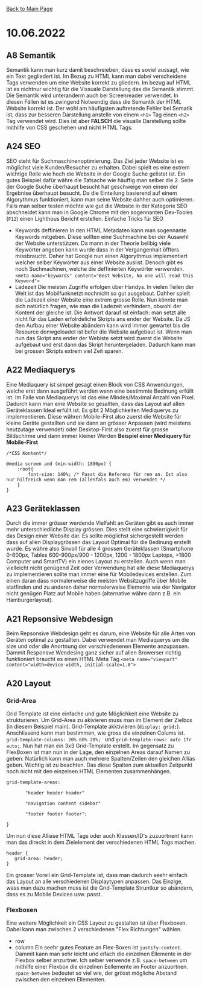 [Back to Main Page](./../README.md)

# 10.06.2022

## A8 Semantik
Semantik kann man kurz damit beschreieben, dass es soviel aussagt, wie ein Text gegliedert ist. Im Bezug zu HTML kann man dabei verscheidene Tags verwenden um eine Website
korrekt zu gliedern. Im bezug auf HTML ist es nichtnur wichtig für die Vissuale Darstellung das die Semantik stimmt. Die Semantik wird unteranderm auch bei Screenreader 
verwendet. In diesen Fällen ist es zwingend Notwendig dass die Semantik der HTML Website korrekt ist. Der wohl am häufigsten auftretende Fehler bei Sematik ist, dass zur 
besseren Darstellung anstelle von einem `<h1>` Tag einen `<h2>` Tag verwendet wird. Dies ist aber **FALSCH** die visualle Darstellung sollte mithilfe von CSS geschehen und 
nicht HTML Tags.

## A24 SEO
SEO steht für Suchmaschinenoptimierung. Das Ziel jeder Website ist es möglichst viele Kunden/Besucher zu erhalten. Dabei spielt es eine extrem wichtige Rolle wie hoch die 
Website in der Google Suche gelistet ist. Ein gutes Beispiel dafür währe die Tatsache wie häuffig man selber die 2. Seite der Google Suche überhaupt besucht hat geschweige 
von einem der Ergebnise überhaupt besucht. Da die Einteilung basierend auf einem Algorythmus funktioniert, kann man seine Website dahher auch optimieren. Falls man selber 
testen möchte wie gut die Website in der Kategorie SEO abschneidet kann man in Google Chrome mit den sogennanten Dev-Tooles (`F12`) einen Lighthous Bericht erstellen. 
Einfache Tricks für SEO
- Keywords deffinieren
In den HTML Metadaten kann man sogennante Keywords mitgeben. Diese sollten eine Suchmachine bei der Ausawhl der Website unterstützen. Da mann in der Theorie belibig viele 
Keywörter angeben kann wurde dass in der Vergangenhait öffters missbraucht. Daher hat Google nun einen Algorythmus implementiert welcher selber Keywörter aus einer Website auslist.
Denoch gibt es noch Suchmachinen, welche die deffinierten Keywörter verwenden. `<meta name="keywords" content="Best Website, No one will read this Keyword">` 
- Ladezeit
Die meisten Zugriffe erfolgen über Handys. In vielen Teilen der Welt ist das Mobilfunknetzt nochnicht so gut ausgebaut. Dahher spielt die Ladezeit einer Website eine extrem
grosse Rolle. Nun könnte man sich natürlich fragen, wie man die Ladezeit verhindern, obwohl der Kontent der gleiche ist. Die Antwort darauf ist einfach: man setzt alle nicht
für das Laden erfolrdeliche Skripts ans ender der Website. Da JS den Aufbau einer Website abändern kann wird immer gewartet bis die Resource donwgeloadet ist befor die Website
aufgebaut ist. Wenn man nun das Skript ans ender der Webiste setzt wird zuerst die Website aufgebaut und erst dann das Skript heruntergeladen. Dadurch kann man bei grossen
Skripts extrem viel Zeit sparen.

## A22 Mediaquerys
Eine Mediaquery ist simpel gesagt einen Block von CSS Anwendungen, welche erst dann ausgeführt werden wenn eine bestimmte Bedinung erfüllt ist. Im Falle von Mediaquerys
ist das eine Mindes/Maximal Anzahl von Pixel. Dadurch kann man eine Website so gesallten, dass das Layout auf allen Geräteklassen Ideal erfüllt ist. Es gibt 2 Möglichkeiten 
Mediquerys zu implementieren. Diese währen Mobile-First also zuerst die Website für kleine Geräte gestallten und sie dann an grösser Anpassen (wird meistens heutzutage verwendet) 
oder Desktop-First also zuerst für grosse Bildschirme und dann immer kleiner Werden
**Beispiel einer Mediquery für Mobile-First**
```
/*CSS Kontent*/

@media screen and (min-width: 1800px) {
    :root{
        font-size: 140%; /* Passt die Referenz für rem an. Ist also nur hilfreich wenn man rem (allenfals auch em) verwendet */
    }
}

```

## A23 Geräteklassen
Durch die immer grösser werdende Vielfahlt an Geräten gibt es auch immer mehr unterschiedliche Display grössen. Dies stellt eine schwierrigkeit für das Design einer Website dar. Es sollte möglichst sichergestellt werden dass auf allen Displaygrössen das Layout Optimal für die Bedinung erstellt wurde. Es währe also Sinvoll für alle 4 grossen Geräteklassen (Smartphone 0-600px, Tables 600-900px/900 - 1200px, 1200 - 1800px Laptops,  >1800 Computer und SmartTV) ein eienes Layout zu erstellen. Auch wenn man vielleicht nicht genügend Zeit oder Verwendung hat alle diese Mediaquerys zu implementieren sollte man immer eine für Mobiledevices erstellen. Zum einen daran dass normalerweise die meisten Websitzugriffe über Mobile statfinden und zu anderen daher normalerweise Elemente wie der Navigator nicht genügen Platz auf Mobile haben (alternative währe dann z.B. ein Hamburgerlayout).

## A21 Repsonsive Webdesign
Beim Repsonsive Webdesign geht es darum, eine Website für alle Arten von Geräten optimal zu gestallten. Dabei verwendet man Mediaquerys um die size und oder die Anortnung der verschiedenenen Elemente anzupassen. Dammit Responsve Wendesing ganz sicher auf allen Browerser richtig funktioniert braucht es einen HTML Meta Tag `<meta name="viewport" content="width=device-width, initial-scale=1.0">`

## A20 Layout
### Grid-Area
Grid Template ist eine einfache und gute Möglichkeit eine Website zu strukturieren. Um Grid-Area zu akivieren muss man im Element der Zielbox (in diesem Beispiel main). Grid-Template akktivieren (`display: grid;`). Anschlissend kann man bestimmen, wie gross die einzelnen Colums ist. `grid-template-columns: 20% 60% 20%; ` und `grid-template-rows: auto 1fr auto;`. Nun hat man ein 3x3 Grid-Template erstellt. Im gegensatz zu FlexBoxen ist man nun in der Lage, den einzelnen Areas darauf Namen zu geben. Natürlich kann man auch mehrere Spalten/Zeilen den gleichen Allias geben. Wichtig ist zu beachten. Das diese Spalten zum aktuellen Zeitpunkt noch nicht mit den einzelnen HTML Elementen zusammenhängen.
```
grid-template-areas:

       "header header header"

       "navigation content sidebar"

       "footer footer footer";

}
```
Um nun diese Alliase HTML Tags oder auch Klassen/ID's zuzuortnent kann man das direckt in dem Zielelement der verschiedenen HTML Tags machen. 
```
header {
   grid-area: header;
}
```
Ein grosser Voreil ein Grid-Template ist, dass man dadurch seehr einfach das Layout an alle verschiedenen Displaytypen anpassen. Das Einzige, wass man dazu machen muss ist die Grid-Template Struntkur so abändern, dass es zu Mobile Devices usw. passt.
### Flexboxen
Eine weitere Möglichkeit ein CSS Layout zu gestalten ist über Flexboxen. Dabei kann man zwischen 2 verschiedenen "Flex Richtungen" wählen. 
- row 
- column 
Ein seehr gutes Feature an Flex-Boxen ist `justify-content`. Dammit kann man sehr leicht und eifach die einzelnen Ellemente in der Flexbox selber anzurtner. Ich selber verwende z.B. `space-between` um mithilfe einer Flexbox die einzelnen Eellemente im Footer anzuortnen. `space-between` bedeutet so viel wie, der grösst mögliche Abstand zwischen den einzelnen Ellementen.
